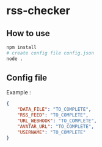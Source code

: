 # rss-checker

## How to use

```sh
npm install
# create config file config.json
node .
```

## Config file

Example :

```json
{
    "DATA_FILE": "TO_COMPLETE",
    "RSS_FEED": "TO_COMPLETE",
    "URL_WEBHOOK": "TO_COMPLETE",
    "AVATAR_URL": "TO_COMPLETE",
    "USERNAME": "TO_COMPLETE"
}
```
